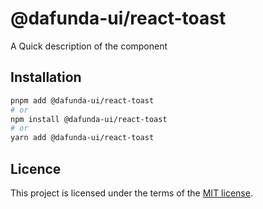 # @dafunda-ui/react-toast

A Quick description of the component

## Installation

```sh
pnpm add @dafunda-ui/react-toast
# or
npm install @dafunda-ui/react-toast
# or
yarn add @dafunda-ui/react-toast
```

## Licence

This project is licensed under the terms of the
[MIT license](https://github.com/dafundacom/dafunda-ui/blob/master/LICENSE).
